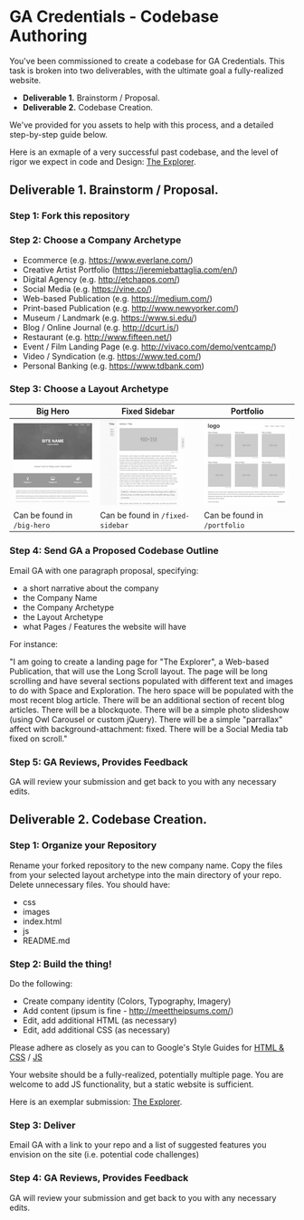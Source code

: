 # GA Credentials - Codebase Authoring

You've been commissioned to create a codebase for GA Credentials. This task is broken into two deliverables, with the ultimate goal a fully-realized website. 

- **Deliverable 1.** Brainstorm / Proposal. 
- **Deliverable 2.** Codebase Creation.

We've provided for you assets to help with this process, and a detailed step-by-step guide below.

Here is an exmaple of a very successful past codebase, and the level of rigor we expect in code and Design:
[The Explorer](https://github.com/ga-credentials/AssessmentAuthoring/raw/codebase/explorer.zip).

## Deliverable 1. Brainstorm / Proposal. 

### Step 1: Fork this repository

### Step 2: Choose a Company Archetype
* Ecommerce (e.g. https://www.everlane.com/)
* Creative Artist Portfolio (https://jeremiebattaglia.com/en/)
* Digital Agency (e.g. http://etchapps.com/)
* Social Media (e.g. https://vine.co/)
* Web-based Publication (e.g. https://medium.com/) 
* Print-based Publication (e.g. http://www.newyorker.com/)
* Museum / Landmark (e.g. https://www.si.edu/)
* Blog / Online Journal (e.g. http://dcurt.is/)
* Restaurant (e.g. http://www.fifteen.net/)
* Event / Film Landing Page (e.g. http://vivaco.com/demo/ventcamp/)
* Video / Syndication (e.g. https://www.ted.com/)
* Personal Banking (e.g. https://www.tdbank.com)

### Step 3: Choose a Layout Archetype

| Big Hero | Fixed Sidebar | Portfolio | 
| -------- | ------------- | --------- |
| ![Big Hero](layouts/big-hero.png) | ![Fixed Sidebar](layouts/fixed-sidebar.png) | ![Portfolio](layouts/portfolio.png) |
| Can be found in `/big-hero` | Can be found in `/fixed-sidebar` | Can be found in `/portfolio` | 

### Step 4: Send GA a Proposed Codebase Outline

Email GA with one paragraph proposal, specifying:

- a short narrative about the company
- the Company Name 
- the Company Archetype
- the Layout Archetype
- what Pages / Features the website will have

For instance: 

"I am going to create a landing page for "The Explorer", a Web-based Publication, that will use the Long Scroll layout. The page will be long scrolling and have several sections populated with different text and images to do with Space and Exploration. The hero space will be populated with the most recent blog article. There will be an additional section of recent blog articles. There will be a blockquote. There will be a simple photo slideshow (using Owl Carousel or custom jQuery). There will be a simple "parrallax" affect with background-attachment: fixed. There will be a Social Media tab fixed on scroll."

### Step 5: GA Reviews, Provides Feedback

GA will review your submission and get back to you with any necessary edits.

## Deliverable 2. Codebase Creation.

### Step 1: Organize your Repository

Rename your forked repository to the new company name. Copy the files from your selected layout archetype into the main directory of your repo. Delete unnecessary files. You should have:

- css
- images
- index.html
- js
- README.md

### Step 2: Build the thing!

Do the following:

- Create company identity (Colors, Typography, Imagery)
- Add content (ipsum is fine - http://meettheipsums.com/)
- Edit, add additional HTML (as necessary)
- Edit, add additional CSS (as necessary)

Please adhere as closely as you can to Google's Style Guides for [HTML & CSS](https://google.github.io/styleguide/htmlcssguide.xml) / [JS](https://google.github.io/styleguide/javascriptguide.xml)

Your website should be a fully-realized, potentially multiple page. You are welcome to add JS functionality, but a static website is sufficient.

Here is an exemplar submission: [The Explorer](https://github.com/ga-credentials/AssessmentAuthoring/raw/codebase/explorer.zip).

### Step 3: Deliver

Email GA with a link to your repo and a list of suggested features you envision on the site (i.e. potential code challenges)

### Step 4: GA Reviews, Provides Feedback

GA will review your submission and get back to you with any necessary edits.
